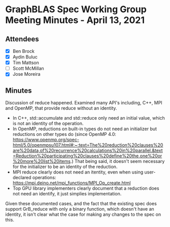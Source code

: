 # GraphBLAS Spec Working Group Meeting Minutes - April 13, 2021

## Attendees
- [X] Ben Brock
- [X] Aydin Buluc
- [X] Tim Mattson
- [ ] Scott McMillan
- [X] Jose Moreira

## Minutes

Discussion of reduce happened.  Examined many API's including, C++, MPI and OpenMP, that provide reduce without an identity.

- In C++, std::accumulate and std::reduce only need an initial value, which is not an identity of the operation. 
- In OpenMP, reductions on built-in types do not need  an initializer but reductions on other types do (since OpenMP 4.0: https://www.openmp.org/spec-html/5.0/openmpsu107.html#:~:text=The%20reduction%20clauses%20are%20data,of%20recurrence%20calculations%20in%20parallel.&text=Reduction%20participating%20clauses%20define%20the,one%20or%20more%20list%20items.) That being said, it doesn't seem necessary for the initializer to be an identity of the reduction.
- MPI reduce clearly does not need an itentity, even when using user-declared operations: https://mpi.deino.net/mpi_functions/MPI_Op_create.html
- Top GPU library implementers clearly document that a reduction does not need an identify, it just simplies implementation.

Given these documented cases, and the fact that the existing spec does support GrB_reduce with only a binary function, which doesn't have an identity, it isn't clear what the case for making any changes to the spec on this. 
